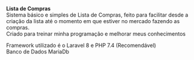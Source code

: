 <b>Lista de Compras</b>
<br>
Sistema básico e simples de Lista de Compras, feito para facilitar desde a criação da lista até o momento em que estiver no mercado fazendo as compras. <br>
Criado para treinar minha programação e melhorar meus conhecimentos

Framework utilizado é o Laravel 8 e PHP 7.4 (Recomendável) <br>
Banco de Dados MariaDb
